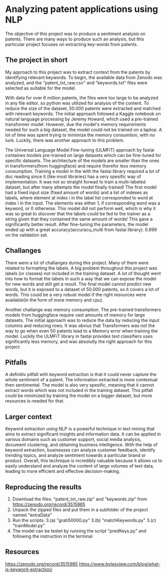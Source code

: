 # Analyzing patent applications using NLP

The objective of this project was to produce a sentiment analysis on patents. There are many ways to produce such an analysis, but this particular project 
focuses on extracting key-words from patents. 

## The project in short
My approach to this project was to extract context from the patents by identifying relevant keywords. To begin, the available data from Zenodo was analyzed, and the "patent_txt_raw.csv" and "keywords.txt" files were selected as suitable for the model.

With data for over 6 million patents, the files were too large to be analyzed in any file editor, so python was utilized for analysis of the content. To reduce the size of the dataset, 50.000 patents were extracted and matched with relevant keywords. The initial approach followed a Kaggle notebook on natural language processing by Jeremy Howard, which used a pre-trained transformer model. However, due the model's memory requirements needed for such a big dataset, the model could not be trained on a laptop. A lot of time was spent trying to minimize the memory consumtion, with no luck. Luckily, there was another approach to this problem.

The Universal Language Model Fine-tuning (ULMFiT) approach by fastai containes models pre-trained on large datasets which can be fine-tuned for specific datasets. The architecture of the models are smaller than the ones in transformers(from huggingface) and require therefor less memory consumption. Training a model in the with the fastai library required a lot of doc reading since it (like most libraries) has a very spesific way of implementation. It was not so straight forwad to train a multi-labeled dataset, but after many attempts the model finally trained! The first model had a fixed input size (fixed amount of words) and a list of indexes as labels, where element at index i in the label list corresponded to word at index i in the input. The elements was either 1, if corresponding word was a keyword, or 0 otherwise. This model did not perform well, which is why it was so great to discover that the labels could be fed to the trainer as a string given that they contained the same amount of words! This gave a significantly better result. After fine-tuning the parameters, the model ended up with a great accuracy(accuracu_multi from fastai library): 0.999 on the validation set.

## Challanges
There were a lot of challanges during this project. Many of them were related to formatting the labels. A big problem throughout this project was labels (or classes) not included in the training dataset. A lot of thought went into how to format the labels in such a way that we can expose the model for new words and still get a result. The final model cannot predict new words, but it is exposed to a dataset of 50.000 patents, so it covers a lot of words. This could be a very robust model if the right resources were available(in the form of more memory and cpu). 

Another challange was memory consumption. The pre-trained transformers models from huggingface require vast amounts of memory for large datasets. The initial approach was to reduce the data by reducing the input columns and reducing rows. It was obvius that Transformers was not the way to go when even 50 patents lead to a Memory error when training the model. Luckily the ULMFiT library in fastai provides text classifiers uses significantly less memory, and was absolutly the right approach for this project. 

## Pitfalls
A definitiv pitfall with keyword extraction is that it could never capture the whole sentiment of a patent. The information extracted is more contextual then sentimental. The model is also very spesific, meaning that it cannot extract words which was not included in the training dataset. This pitfall could be minimized by training the model on a bigger dataset, but more resources is needed for that. 


## Larger context
Keyword extraction using NLP is a powerful technique in text mining that aims to extract significant insights and information data. It can be applied in various domains such as customer support, social media analysis, document clustering, and obtaining business intelligence. With the help of keyword extraction, businesses can analyze customer feedback, identify trending topics, and analyze sentiment towards a particular brand or product. Overall, this technique is incredibly valuable because it allows us to easily understand and analyze the content of large volumes of text data, leading to more efficient and effective decision-making.



## Reproducing the results
1. Download the files: "patent_txt_raw.zip" and "keywords.zip" from https://zenodo.org/record/3515985
2. Unpack the zipped files and put them in a subfolder of the project named "extraData"
3. Run the scripts: 
    3.(a) "grab50000.py" 
    3.(b) "matchKeywords.py" 
    3.(c) "trainModel.py" 
4. The model can be testet by running the script "predKeys.py" and following the instruction in the terminal


## Resources
https://zenodo.org/record/3515985
https://www.bytesview.com/blog/what-is-keyword-extraction/